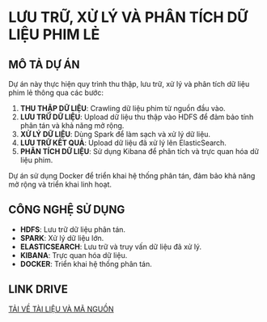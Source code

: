 # LƯU TRỮ, XỬ LÝ VÀ PHÂN TÍCH DỮ LIỆU PHIM LẺ

## MÔ TẢ DỰ ÁN  
Dự án này thực hiện quy trình thu thập, lưu trữ, xử lý và phân tích dữ liệu phim lẻ thông qua các bước:  
1. **THU THẬP DỮ LIỆU**: Crawling dữ liệu phim từ nguồn đầu vào.  
2. **LƯU TRỮ DỮ LIỆU**: Upload dữ liệu thu thập vào HDFS để đảm bảo tính phân tán và khả năng mở rộng.  
3. **XỬ LÝ DỮ LIỆU**: Dùng Spark để làm sạch và xử lý dữ liệu.  
4. **LƯU TRỮ KẾT QUẢ**: Upload dữ liệu đã xử lý lên ElasticSearch.  
5. **PHÂN TÍCH DỮ LIỆU**: Sử dụng Kibana để phân tích và trực quan hóa dữ liệu phim.

Dự án sử dụng Docker để triển khai hệ thống phân tán, đảm bảo khả năng mở rộng và triển khai linh hoạt.

## CÔNG NGHỆ SỬ DỤNG  
- **HDFS**: Lưu trữ dữ liệu phân tán.  
- **SPARK**: Xử lý dữ liệu lớn.  
- **ELASTICSEARCH**: Lưu trữ và truy vấn dữ liệu đã xử lý.  
- **KIBANA**: Trực quan hóa dữ liệu.  
- **DOCKER**: Triển khai hệ thống phân tán.

## LINK DRIVE  
[TẢI VỀ TÀI LIỆU VÀ MÃ NGUỒN](https://drive.google.com/drive/folders/1UzXoWcJn_hFo27GbgWOvTijv_Wo-6Nra?usp=sharing)  
